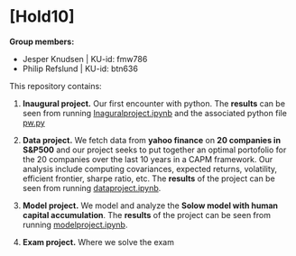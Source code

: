 # \[Hold10\]

**Group members:**
- Jesper Knudsen | KU-id: fmw786
- Philip Refslund | KU-id: btn636

This repository contains:

1. **Inaugural project.** Our first encounter with python. The **results** can be seen from running [Inaguralproject.ipynb](https://github.com/NumEconCopenhagen/projects-2023-fmw786/blob/main/inauguralproject/Inaguralproject.ipynb) and the associated python file [pw.py](https://github.com/NumEconCopenhagen/projects-2023-fmw786/blob/main/inauguralproject/pw.py)  

2. **Data project.** We fetch data from **yahoo finance** on **20 companies in S&P500** and our project seeks to put together an optimal portofolio for the 20 companies over the last 10 years in a CAPM framework. Our analysis include computing covariances, expected returns, volatility, efficient frontier, sharpe ratio, etc.
The **results** of the project can be seen from running [dataproject.ipynb](dataproject.ipynb).

3. **Model project.** We model and analyze the **Solow model with human capital accumulation**. The **results** of the project can be seen from running [modelproject.ipynb](modelproject.ipynb).

4. **Exam project.** Where we solve the exam
